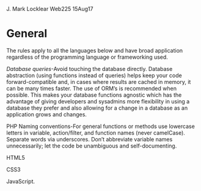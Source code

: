J. Mark Locklear
Web225
15Aug17

# General
The rules apply to all the languages below and have broad application regardless of the programming language or frameworking used.

*Database queries*-Avoid touching the database directly. Database abstraction (using functions instead of queries) helps keep your code forward-compatible and, in cases where results are cached in memory, it can be many times faster. The use of ORM’s is recommended when possible. This makes your database functions agnostic which has the advantage of giving developers and sysadmins more flexibility in using a database they prefer and also allowing for a change in a database as an application grows and changes.

PHP
Naming conventions-For general functions or methods use lowercase letters in variable, action/filter, and function names (never camelCase). Separate words via underscores. Don’t abbreviate variable names unnecessarily; let the code be unambiguous and self-documenting.

HTML5

CSS3

JavaScript.
